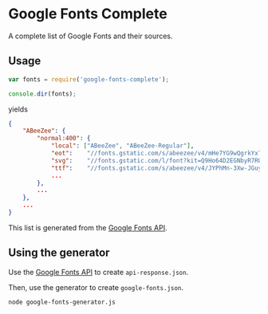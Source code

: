 # Google Fonts Complete

A complete list of Google Fonts and their sources.

## Usage

``` js
var fonts = require('google-fonts-complete');

console.dir(fonts);
```

yields

``` json
{
    "ABeeZee": {
        "normal:400": {
            "local": ["ABeeZee", "ABeeZee-Regular"],
            "eot":    "//fonts.gstatic.com/s/abeezee/v4/mHe7YG9wQgrkYxToGNllew.eot",
            "svg":    "//fonts.gstatic.com/l/font?kit=Q9Ho64D2EGNbyR7RUlvCNQ&skey=abecda27d5b3409a#ABeeZee",
            "ttf":    "//fonts.gstatic.com/s/abeezee/v4/JYPhMn-3Xw-JGuyB-fEdNA.ttf",
            ...
        },
        ...
    },
    ...
}
```

This list is generated from the [Google Fonts API].

## Using the generator

Use the [Google Fonts API] to create `api-response.json`.

Then, use the generator to create `google-fonts.json`.

```sh
node google-fonts-generator.js
```

[Google Fonts API]: https://developers.google.com/fonts/
